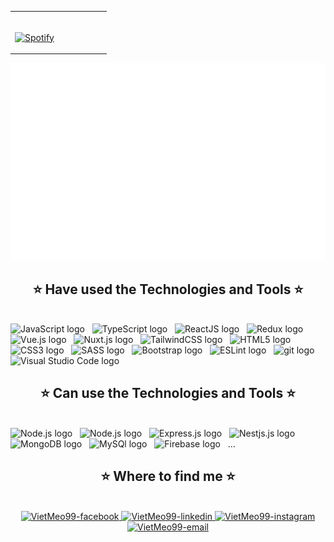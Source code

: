 <!-- Music -->
<table width="100%"> 
  <tr>   
  <td width="50%">

&nbsp; <br> [![Spotify](https://viet-meo-99.vercel.app/api/spotify?background_color=0d1117&border_color=ffffff)](https://open.spotify.com/user/31rlxj5xhfp6mixwnvxotzwatd2m)

</table>

<!-- Vdev -->
<a href="#" target="_blank">
  <img src="svg/vdev.svg" width="1200" alt="Click to see the source" />
</a>
<!--  https://www.youtube.com/watch?v=H_THoIJDaU4 -->
<h2 align="center">⭐ Have used the Technologies and Tools ⭐</h2>
<br>
<!-- https://simpleicons.org/ -->
<span><img src="https://img.shields.io/badge/JavaScript-282C34?logo=javascript&logoColor=F7DF1E" alt="JavaScript logo" title="JavaScript" height="25" /></span>
&nbsp;
<span><img src="https://img.shields.io/badge/TypeScript-282C34?logo=typescript&logoColor=3178C6" alt="TypeScript logo" title="TypeScript" height="25" /></span>
&nbsp;
<span><img src="https://img.shields.io/badge/ReactJS-282C34?logo=react&logoColor=61DAFB" alt="ReactJS logo" title="ReactJS" height="25" /></span>
&nbsp;
<span><img src="https://img.shields.io/badge/Redux-282C34?logo=redux&logoColor=764ABC" alt="Redux logo" title="Redux" height="25" /></span>
&nbsp;
<span><img src="https://img.shields.io/badge/Vue.js-282C34?logo=vue.js&logoColor=4FC08D" alt="Vue.js logo" title="Vue.js" height="25" /></span>
&nbsp;
<span><img src="https://img.shields.io/badge/Nuxt.js-282C34?logo=nuxt.js&logoColor=4FC08D" alt="Nuxt.js logo" title="Nuxt.js" height="25" /></span>
&nbsp;
<span><img src="https://img.shields.io/badge/Tailwind%20CSS-282C34?logo=tailwind-css&logoColor=38B2AC" alt="TailwindCSS logo" title="TailwindCSS" height="25" /></span>
&nbsp;
<span><img src="https://img.shields.io/badge/HTML5-282C34?logo=html5&logoColor=E34F26" alt="HTML5 logo" title="HTML5" height="25" /></span>
&nbsp;
<span><img src="https://img.shields.io/badge/CSS3-282C34?logo=css3&logoColor=1572B6" alt="CSS3 logo" title="CSS3" height="25" /></span>
&nbsp;
<span><img src="https://img.shields.io/badge/Sass-282C34?logo=sass&logoColor=CC6699" alt="SASS logo" title="SASS" height="25" /></span>
&nbsp;
<span><img src="https://img.shields.io/badge/Bootstrap-282C34?logo=bootstrap&logoColor=7952B3" alt="Bootstrap logo" title="Bootstrap" height="25" /></span>
&nbsp;
<span><img src="https://img.shields.io/badge/ESLint-282C34?logo=eslint&logoColor=4B32C3" alt="ESLint logo" title="ESLint" height="25" /></span>
&nbsp;
<span><img src="https://img.shields.io/badge/git-282C34?logo=git&logoColor=F05032" alt="git logo" title="git" height="25" /></span>
&nbsp;
<span><img src="https://img.shields.io/badge/VS%20Code-282C34?logo=visual-studio-code&logoColor=007ACC" alt="Visual Studio Code logo" title="Visual Studio Code" height="25" /></span>
&nbsp;
<br/><h2 align="center">⭐ Can use the Technologies and Tools ⭐</h2>
<br/>
<span><img src="https://img.shields.io/badge/Angular-282C34?logo=angular&logoColor=DD0031" alt="Node.js logo" title="Node.js" height="25" /></span>
&nbsp;
<span><img src="https://img.shields.io/badge/Node.js-282C34?logo=node.js&logoColor=00F200" alt="Node.js logo" title="Node.js" height="25" /></span>
&nbsp;
<span><img src="https://img.shields.io/badge/Express-282C34?logo=express&logoColor=FFFFFF" alt="Express.js logo" title="Express.js" height="25" /></span>
&nbsp;
<span><img src="https://img.shields.io/badge/NestJS-282C34?logo=nestjs&logoColor=E0234E" alt="Nestjs.js logo" title="Nestjs.js" height="25" /></span>
&nbsp;
<span><img src="https://img.shields.io/badge/MongoDB-282C34?logo=mongodb&logoColor=#4479A1" alt="MongoDB logo" title="MongoDB" height="25" /></span>
&nbsp;
<span><img src="https://img.shields.io/badge/MySQL-282C34?logo=mysql&logoColor=#47A248" alt="MySQl logo" title="MySQL" height="25" /></span>
&nbsp;
<span><img src="https://img.shields.io/badge/Firebase-282C34?logo=firebase&logoColor=FFCA28" alt="Firebase logo" title="Firebase" height="25" /></span>
&nbsp;
<span align="center">...</span>

<!-- <br> -->

<!-- <h2 align="center">⭐ GitHub Stats ⭐</h2> -->
<!-- https://github.com/anuraghazra/github-readme-stats -->
<!-- <br>
<div align=center>
  <a href="#" title="vdev">
    <img width="315" align="center" src="https://github-readme-stats.vercel.app/api/top-langs/?username=VietMeo99&hide=c%23,powershell,Mathematica,Ruby,Objective-C,Objective-C%2b%2b,Cuda&title_color=61dafb&text_color=ffffff&icon_color=61dafb&bg_color=20232a&langs_count=8&layout=compact&border_color=61dafb&hide_border=true" />
  </a>
  <a href="#" title="Trungquandev">
    <img align="right" width="434" src="https://github-readme-stats.vercel.app/api?username=VietMeo99&show_icons=true&theme=react&border_color=61dafb&hide_border=true" />
  </a>  -->
<!-- </div> -->

<br>

<h2 align="center">⭐ Where to find me ⭐</h2>
<br>
<!-- https://icons8.com -->
<div align="center">
  <!-- <a href="https://VietMeo99.com" target="blank">
    <img width="90" height="90" src="images/logo-vdev-transparent-bg-192x192.png" alt="VietMeo99-blog" />
  </a> -->
  <a href="https://facebook.com/VIETDEV99" target="_blank">
    <img src="https://img.icons8.com/bubbles/100/000000/facebook-new.png" alt="VietMeo99-facebook" />
  </a>
  <a href="https://www.linkedin.com/in/vietdev/" target="_blank">
    <img src="https://img.icons8.com/bubbles/100/000000/linkedin.png" alt="VietMeo99-linkedin" /> 
  </a>
  <a href="https://instagram.com/vuh_viet" target="_blank">
    <img src="https://img.icons8.com/bubbles/100/000000/instagram.png" alt="VietMeo99-instagram" />
  </a>
  <a href="mailto:vuhoangviet160799@gmail.com" target="top">
    <img src="https://img.icons8.com/bubbles/100/000000/apple-mail.png" alt="VietMeo99-email" />
  </a>
</div>

</div>
